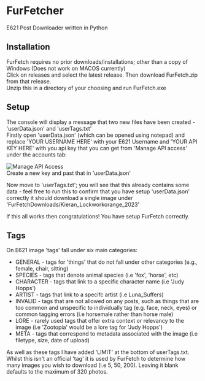 # FurFetcher
E621 Post Downloader written in Python

## Installation
FurFetch requires no prior downloads/installations; other than a copy of Windows (Does not work on MACOS currently) <br>
Click on releases and select the latest release. Then download FurFetch.zip from that release. <br>
Unzip this in a directory of your choosing and run FurFetch.exe

## Setup
The console will display a message that two new files have been created - 'userData.json' and 'userTags.txt' <br>
Firstly open 'userData.json' (which can be opened using notepad) and replace 'YOUR USERNAME HERE' with your E621 Username and 'YOUR API KEY HERE' with you api key that you can get from 'Manage API access' under the accounts tab: <br>

![Manage API Access](https://github.com/Luna-Suffers/FurFetcher/assets/128991823/01af27e7-6843-4f43-9165-24635d57dc88) <br>
Create a new key and past that in 'userData.json' <br>

Now move to 'userTags.txt'; you will see that this already contains some data - feel free to run this to confirm that you have setup 'userData.json' correctly it should download a single image under 'FurFetchDownloads/Kieran_Lockworkorange_2023'

If this all works then congratulations! You have setup FurFetch correctly.

## Tags
On E621 image 'tags' fall under six main categories:
* GENERAL -  tags for 'things' that do not fall under other categories (e.g., female, chair, sitting) <br>
* SPECIES - tags that denote animal species (i.e 'fox', 'horse', etc) <br>
* CHARACTER - tags that link to a specific character name (i.e 'Judy Hopps') <br>
* ARTIST - tags that link to a specifc artist (i.e Luna_Suffers) <br>
* INVALID -  tags that are not allowed on any posts, such as things that are too common and unspecific to individually tag (e.g. face, neck, eyes) or common tagging errors (i.e horsemale rather than horse male)
* LORE - rarely used tags that offer extra context or relevancy to the image (i.e 'Zootopia' would be a lore tag for 'Judy Hopps') <br>
* META - tags that correspond to metadata associated with the image (i.e filetype, size, date of upload) <br>

As well as these tags I have added 'LIMIT' at the bottom of userTags.txt. Whilst this isn't an official 'tag' it is used by FurFetch to determine how many images you wish to download (i.e 5, 50, 200). Leaving it blank defaults to the maximum of 320 photos. 
